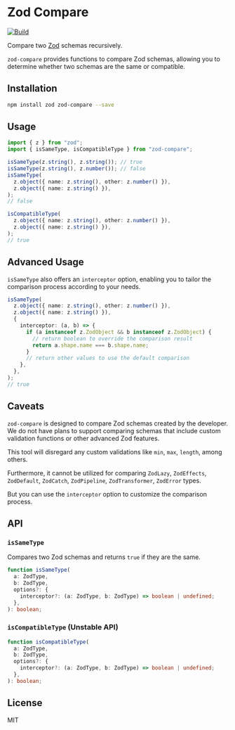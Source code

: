 # Zod Compare

[![Build](https://github.com/lawvs/zod-compare/actions/workflows/build.yml/badge.svg)](https://github.com/lawvs/zod-compare/actions/workflows/build.yml)

Compare two [Zod](https://zod.dev/) schemas recursively.

`zod-compare` provides functions to compare Zod schemas, allowing you to determine whether two schemas are the same or compatible.

## Installation

```bash
npm install zod zod-compare --save
```

## Usage

```ts
import { z } from "zod";
import { isSameType, isCompatibleType } from "zod-compare";

isSameType(z.string(), z.string()); // true
isSameType(z.string(), z.number()); // false
isSameType(
  z.object({ name: z.string(), other: z.number() }),
  z.object({ name: z.string() }),
);
// false

isCompatibleType(
  z.object({ name: z.string(), other: z.number() }),
  z.object({ name: z.string() }),
);
// true
```

## Advanced Usage

`isSameType` also offers an `interceptor` option, enabling you to tailor the comparison process according to your needs.

```ts
isSameType(
  z.object({ name: z.string(), other: z.number() }),
  z.object({ name: z.string() }),
  {
    interceptor: (a, b) => {
      if (a instanceof z.ZodObject && b instanceof z.ZodObject) {
        // return boolean to override the comparison result
        return a.shape.name === b.shape.name;
      }
      // return other values to use the default comparison
    },
  },
);
// true
```

## Caveats

`zod-compare` is designed to compare Zod schemas created by the developer.
We do not have plans to support comparing schemas that include custom validation functions or other advanced Zod features.

This tool will disregard any custom validations like `min`, `max`, `length`, among others.

Furthermore, it cannot be utilized for comparing `ZodLazy`, `ZodEffects`, `ZodDefault`, `ZodCatch`, `ZodPipeline`, `ZodTransformer`, `ZodError` types.

But you can use the `interceptor` option to customize the comparison process.

## API

### `isSameType`

Compares two Zod schemas and returns `true` if they are the same.

```ts
function isSameType(
  a: ZodType,
  b: ZodType,
  options?: {
    interceptor?: (a: ZodType, b: ZodType) => boolean | undefined;
  },
): boolean;
```

### `isCompatibleType` (Unstable API)

```ts
function isCompatibleType(
  a: ZodType,
  b: ZodType,
  options?: {
    interceptor?: (a: ZodType, b: ZodType) => boolean | undefined;
  },
): boolean;
```

## License

MIT
